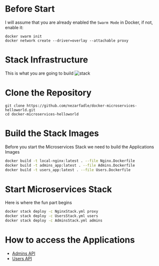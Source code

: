 # Before Start

I will assume that you are already enabled the ```Swarm Mode``` in Docker, if not, enable it:
```
docker swarm init
docker network create --driver=overlay --attachable proxy
```

# Stack Infrastructure 

This is what you are going to build
![stack](/diagram.png?raw=true "Stack")

# Clone the Repository
```
git clone https://github.com/nezarfadle/docker-microservices-helloworld.git
cd docker-microservices-helloworld
```

# Build the Stack Images

Before you start the Microservices Stack we need to build the Applications Images

```bash
docker build -t local-nginx:latest . --file Nginx.Dockerfile
docker build -t admins_app:latest . --file Admins.Dockerfile
docker build -t users_app:latest . --file Users.Dockerfile
```

# Start Microservices Stack

Here is where the fun part begins

```bash
docker stack deploy -c NginxStack.yml proxy
docker stack deploy -c UsersStack.yml users
docker stack deploy -c AdminsStack.yml admins
```

# How to access the Applications

+ [Admins API](http://localhost:9090/admins)
+ [Users API ](http://localhost:9090/users)